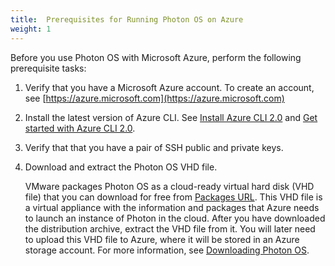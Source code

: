 ```yaml
---
title:  Prerequisites for Running Photon OS on Azure
weight: 1
---
```


Before you use Photon OS with Microsoft Azure, perform the following prerequisite tasks:

1. Verify that you have a Microsoft Azure account. To create an account, see [https://azure.microsoft.com](https://azure.microsoft.com)

1. Install the latest version of Azure CLI. See [Install Azure CLI 2.0](https://docs.microsoft.com/en-us/cli/azure/install-azure-cli?view=azure-cli-latest) and [Get started with Azure CLI 2.0](https://docs.microsoft.com/en-us/cli/azure/get-started-with-azure-cli?view=azure-cli-latest).

1. Verify that that you have a pair of SSH public and private keys. 

1. Download and extract the Photon OS VHD file.
    
    VMware packages Photon OS as a cloud-ready virtual hard disk (VHD file) that you can download for free from  [Packages URL](https://packages.vmware.com/photon). This VHD file is a virtual appliance with the information and packages that Azure needs to launch an instance of Photon in the cloud. After you have downloaded the distribution archive, extract the VHD file from it. You will later need to upload this VHD file to Azure, where it will be stored in an Azure storage account. For more information, see [Downloading Photon OS](../../downloading-photon/).

